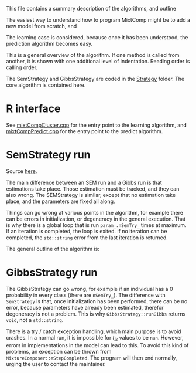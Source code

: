 This file contains a summary description of the algorithms, and outline

The easiest way to understand how to program MixtComp might be to add a new model from scratch, and

The learning case is considered, because once it has been understood, the prediction algorithm becomes easy.

This is a general overview of the algorithm. If one method is called from another, it is shown with one additional level of indentation. Reading order is calling order.

The SemStrategy and GibbsStrategy are coded in the [Strategy](./MixtComp/src/lib/Strategy) folder. The core algorithm is contained here.

# R interface

See [mixtCompCluster.cpp](./RMixtComp/src/mixtCompCluster.cpp) for the entry point to the learning algorithm, and [mixtCompPredict.cpp](./RMixtComp/src/mixtCompPredict.cpp) for the entry point to the predict algorithm.

# SemStrategy run

Source [here](./MixtComp/src/lib/Strategy/mixt_SEMStrategy.cpp).

The main difference between an SEM run and a Gibbs run is that estimations take place. Those estimation must be tracked, and they can also wrong. The SEMStrategy is similar, except that no estimation take place, and the parameters are fixed all along.

Things can go wrong at various points in the algorithm, for example there can be errors in initialization, or degeneracy in the general execution. That is why there is a global loop that is run `param_.nSemTry_` times at maximum. If an iteration is completed, the loop is exited. If no iteration can be completed, the `std::string` error from the last iteration is returned.

The general outline of the algorithm is:

# GibbsStrategy run

The GibbsStrategy can go wrong, for example if an individual has a 0 probability in every class (there are `nSemTry_`). The difference with `SemStrategy` is that, once initialization has been performed, there can be no error, because parameters have already been estimated, therefor degeneracy is not a problem. This is why `GibbsStrategy::runGibbs` returns `void`, not a `std::string`.

There is a try / catch exception handling, which main purpose is to avoid crashes. In a normal run, it is impossible for $t_{ik}$ values to be `nan`. However, errors in implementations in the model can lead to this. To avoid this kind of problems, an exception can be thrown from `MixtureComposer::eStepCompleted`. The program will then end normally, urging the user to contact the maintainer.
